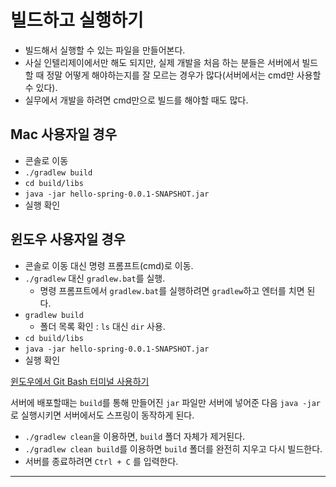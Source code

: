 # 빌드하고 실행하기
- 빌드해서 실행할 수 있는 파일을 만들어본다.
- 사실 인텔리제이에서만 해도 되지만, 실제 개발을 처음 하는 분들은 서버에서 빌드할 때 정말 어떻게 해야하는지를 잘 모르는 경우가 많다(서버에서는 cmd만 사용할 수 있다).
- 실무에서 개발을 하려면 cmd만으로 빌드를 해야할 때도 많다.

## Mac 사용자일 경우
- 콘솔로 이동
- `./gradlew build`
- `cd build/libs`
- `java -jar hello-spring-0.0.1-SNAPSHOT.jar`
- 실행 확인

## 윈도우 사용자일 경우
- 콘솔로 이동 대신 명령 프롬프트(cmd)로 이동.
- `./gradlew` 대신 `gradlew.bat`를 실행.
    - 명령 프롬프트에서 `gradlew.bat`를 실행하려면 `gradlew`하고 엔터를 치면 된다.
- `gradlew build`
    - 폴더 목록 확인 : `ls` 대신 `dir` 사용.
- `cd build/libs`
- `java -jar hello-spring-0.0.1-SNAPSHOT.jar`
- 실행 확인

[윈도우에서 Git Bash 터미널 사용하기](https://www.inflearn.com/questions/53961)

서버에 배포할때는 `build`를 통해 만들어진 `jar` 파일만 서버에 넣어준 다음 `java -jar`로 실행시키면 서버에서도 스프링이 동작하게 된다.

- `./gradlew clean`을 이용하면, `build` 폴더 자체가 제거된다.
- `./gradlew clean build`를 이용하면 `build` 폴더를 완전히 지우고 다시 빌드한다.
- 서버를 종료하려면 `Ctrl + C` 를 입력한다.

---
